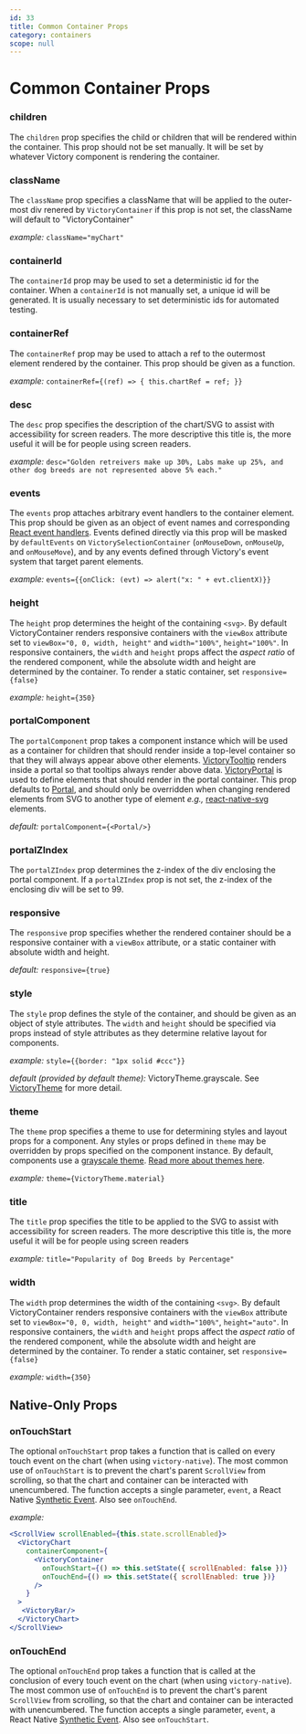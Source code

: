 ```yaml
---
id: 33
title: Common Container Props
category: containers
scope: null
---
```

# Common Container Props

### children

The `children` prop specifies the child or children that will be rendered within the container. This prop should not be set manually. It will be set by whatever Victory component is rendering the container.

### className

The `className` prop specifies a className that will be applied to the outer-most div renered by `VictoryContainer` if this prop is not set, the className will default to "VictoryContainer"

*example:* `className="myChart"`

### containerId

The `containerId` prop may be used to set a deterministic id for the container. When a `containerId` is not manually set, a unique id will be generated. It is usually necessary to set deterministic ids for automated testing.

### containerRef

The `containerRef` prop may be used to attach a ref to the outermost element rendered by the container. This prop should be given as a function.

*example:* `containerRef={(ref) => { this.chartRef = ref; }}`

### desc

The `desc` prop specifies the description of the chart/SVG to assist with accessibility for screen readers. The more descriptive this title is, the more useful it will be for people using screen readers.

*example:* `desc="Golden retreivers make up 30%, Labs make up 25%, and other dog breeds are not represented above 5% each."`

### events

The `events` prop attaches arbitrary event handlers to the container element. This prop should be
given as an object of event names and corresponding [React event handlers][]. Events defined directly
via this prop will be masked by `defaultEvents` on `VictorySelectionContainer` (`onMouseDown`,
`onMouseUp`, and `onMouseMove`), and by any events defined through Victory's event
system that target parent elements.

*example:* `events={{onClick: (evt) => alert("x: " + evt.clientX)}}`

### height

The `height` prop determines the height of the containing `<svg>`. By default VictoryContainer renders responsive containers with the `viewBox` attribute set to `viewBox="0, 0, width, height"` and `width="100%"`, `height="100%"`. In responsive containers, the `width` and `height` props affect the _aspect ratio_ of the rendered component, while the absolute width and height are determined by the container. To render a static container, set `responsive={false}`

*example:* `height={350}`

### portalComponent

The `portalComponent` prop takes a component instance which will be used as a container for children that should render inside a top-level container so that they will always appear above other elements. [VictoryTooltip][] renders inside a portal so that tooltips always render above data. [VictoryPortal][] is used to define elements that should render in the portal container. This prop defaults to [Portal][], and should only be overridden when changing rendered elements from SVG to another type of element _e.g.,_ [react-native-svg][] elements.

*default:* `portalComponent={<Portal/>}`

### portalZIndex

The `portalZIndex` prop determines the z-index of the div enclosing the portal component. If a `portalZIndex` prop is not set, the z-index of the enclosing div will be set to 99.

### responsive

The `responsive` prop specifies whether the rendered container should be a responsive container with a `viewBox` attribute, or a static container with absolute width and height.

*default:* `responsive={true}`

### style

The `style` prop defines the style of the container, and should be given as an object of style attributes.
The `width` and `height` should be specified via props instead of style attributes as they determine
relative layout for components.

*example:* `style={{border: "1px solid #ccc"}}`

*default (provided by default theme):* VictoryTheme.grayscale. See [VictoryTheme][] for more detail.

### theme

The `theme` prop specifies a theme to use for determining styles and layout props for a
component. Any styles or props defined in `theme` may be overridden by props specified on the
component instance. By default, components use a [grayscale theme][]. [Read more about themes here][].

*example:* `theme={VictoryTheme.material}`

### title

The `title` prop specifies the title to be applied to the SVG to assist with accessibility for screen readers. The more descriptive this title is, the more useful it will be for people using screen readers

*example:* `title="Popularity of Dog Breeds by Percentage"`

### width

The `width` prop determines the width of the containing `<svg>`. By default VictoryContainer renders responsive containers with the `viewBox` attribute set to `viewBox="0, 0, width, height"` and `width="100%"`, `height="auto"`. In responsive containers, the `width` and `height` props affect the _aspect ratio_ of the rendered component, while the absolute width and height are determined by the container. To render a static container, set `responsive={false}`

*example:* `width={350}`

## Native-Only Props

### onTouchStart

The optional `onTouchStart` prop takes a function that is called on every touch event on the chart (when using `victory-native`). The most common use of `onTouchStart` is to prevent the chart's parent `ScrollView` from scrolling, so that the chart and container can be interacted with unencumbered. The function accepts a single parameter, `event`, a React Native [Synthetic Event][]. Also see `onTouchEnd`.

*example:*

```jsx
<ScrollView scrollEnabled={this.state.scrollEnabled}>
  <VictoryChart
    containerComponent={
      <VictoryContainer
        onTouchStart={() => this.setState({ scrollEnabled: false })}
        onTouchEnd={() => this.setState({ scrollEnabled: true })}
      />
    }
  >
   <VictoryBar/>
  </VictoryChart>
</ScrollView>
```

### onTouchEnd

The optional `onTouchEnd` prop takes a function that is called at the conclusion of every touch event on the chart (when using `victory-native`). The most common use of `onTouchEnd` is to prevent the chart's parent `ScrollView` from scrolling, so that the chart and container can be interacted with unencumbered. The function accepts a single parameter, `event`, a React Native [Synthetic Event][]. Also see `onTouchStart`.

[VictoryPortal]: https://formidable.com/open-source/victory/docs/victory-portal
[Portal]: https://github.com/FormidableLabs/victory-core/blob/master/src/victory-portal/portal.js
[react-native-svg]: https://github.com/react-native-community/react-native-svg
[VictoryTheme]: https://formidable.com/open-source/victory/docs/victory-theme
[VictoryTooltip]: https://formidable.com/open-source/victory/docs/victory-tooltip
[grayscale theme]: https://github.com/FormidableLabs/victory-core/blob/master/src/victory-theme/grayscale.js
[Read more about themes here]: https://formidable.com/open-source/victory/guides/themes
[Synthetic Event]: https://facebook.github.io/react-native/docs/gesture-responder-system.html#responder-lifecycle
[React event handlers]: https://reactjs.org/docs/handling-events.html
